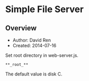 Simple File Server
==================

Overview
----------------------------------------
* Author: David Ren
* Created: 2014-07-16


Set root directory in web-server.js.

    **_root_**

The default value is disk C.
